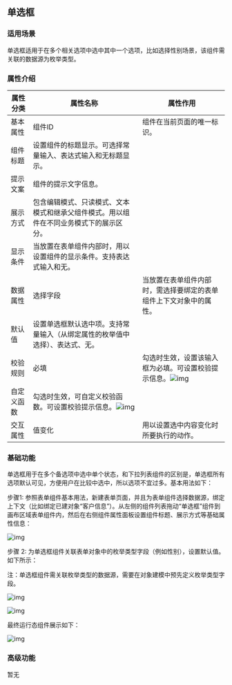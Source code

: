 ## **单选框**

### **适用场景**

单选框适用于在多个相关选项中选中其中一个选项，比如选择性别场景，该组件需关联的数据源为枚举类型。

### **属性介绍**



| 属性分类   | 属性名称                                                     | 属性作用                                                     |
| ---------- | ------------------------------------------------------------ | ------------------------------------------------------------ |
| 基本属性   | 组件ID                                                       | 组件在当前页面的唯一标识。                                   |
| 组件标题   | 设置组件的标题显示。可选择常量输入、表达式输入和无标题显示。 |                                                              |
| 提示文案   | 组件的提示文字信息。                                         |                                                              |
| 展示方式   | 包含编辑模式、只读模式、文本模式和继承父组件模式。用以组件在不同业务模式下的展示区分。 |                                                              |
| 显示条件   | 当放置在表单组件内部时，用以设置组件的显示条件。支持表达式输入和无。 |                                                              |
| 数据属性   | 选择字段                                                     | 当放置在表单组件内部时，需选择要绑定的表单组件上下文对象中的属性。 |
| 默认值     | 设置单选框默认选中项。支持常量输入（从绑定属性的枚举值中选择）、表达式、无。 |                                                              |
| 校验规则   | 必填                                                         | 勾选时生效，设置该输入框为必填。可设置校验提示信息。![img](https://main.qcloudimg.com/raw/d4e1ca97c2b5ee410ba89f3f6058a6e6.png) |
| 自定义函数 | 勾选时生效，可自定义校验函数。可设置校验提示信息。![img](https://main.qcloudimg.com/raw/87fb4f1579e8c873170a4ab6d219aa21.png) |                                                              |
| 交互属性   | 值变化                                                       | 用以设置选中内容变化时所要执行的动作。                       |





### **基础功能**

单选框用于在多个备选项中选中单个状态，和下拉列表组件的区别是，单选框所有选项默认可见，方便用户在比较中选中，所以选项不宜过多。基本用法如下：

步骤1: 参照表单组件基本用法，新建表单页面，并且为表单组件选择数据源，绑定上下文（比如绑定已建对象“客户信息”）。从左侧的组件列表拖动“单选框”组件到画布区域表单组件内，然后在右侧组件属性面板设置组件标题、展示方式等基础属性信息：

![img](https://main.qcloudimg.com/raw/c04bf291d154bf644c8525ef4ba0d900.png)



步骤 2: 为单选框组件关联表单对象中的枚举类型字段（例如性别），设置默认值。如下所示：

注：单选框组件需关联枚举类型的数据源，需要在对象建模中预先定义枚举类型字段。

![img](https://main.qcloudimg.com/raw/48d464a16b09dbe1e0921933d3b47c49.png)

![img](https://main.qcloudimg.com/raw/9f2599a7b133214e34f25575d630807a.png)



最终运行态组件展示如下：

![img](https://main.qcloudimg.com/raw/1ea3e0178fc50039ae06743b8b0bd960.png)



### **高级功能**

暂无